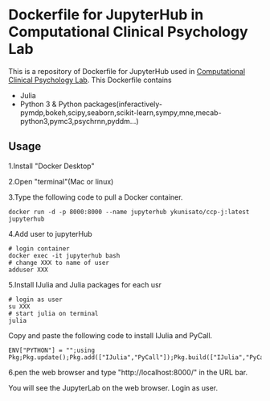 # Dockerfile for JupyterHub in Computational Clinical Psychology Lab

This is a repository of Dockerfile for JupyterHub used in [Computational Clinical Psychology Lab](https://kunisatolab.github.io/english/index.html). This Dockerfile contains

- Julia
- Python 3 & Python packages(inferactively-pymdp,bokeh,scipy,seaborn,scikit-learn,sympy,mne,mecab-python3,pymc3,psychrnn,pyddm...)

## Usage
1.Install "Docker Desktop"

2.Open "terminal"(Mac or linux)

3.Type the following code to pull a Docker container. 

```
docker run -d -p 8000:8000 --name jupyterhub ykunisato/ccp-j:latest jupyterhub
```

4.Add user to jupyterHub

```
# login container
docker exec -it jupyterhub bash
# change XXX to name of user  
adduser XXX
```

5.Install IJulia and Julia packages for each usr

```
# login as user
su XXX
# start julia on terminal
julia
```

Copy and paste the following code to install IJulia and PyCall.

```
ENV["PYTHON"] = "";using Pkg;Pkg.update();Pkg.add(["IJulia","PyCall"]);Pkg.build(["IJulia","PyCall"]);
```

6.pen the web browser and type "http://localhost:8000/" in the URL bar. 

You will see the JupyterLab on the web browser. Login as user.
